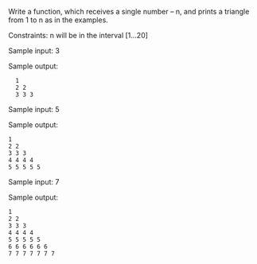 Write a function, which receives a single number – n, and prints a triangle from 1 to n as in the examples.

Constraints: n will be in the interval [1...20]

Sample input: 3 

Sample output:

      1
      2 2
      3 3 3

Sample input: 5

Sample output:

    1
    2 2
    3 3 3
    4 4 4 4
    5 5 5 5 5

Sample input: 7

Sample output:

    1
    2 2
    3 3 3
    4 4 4 4
    5 5 5 5 5
    6 6 6 6 6 6
    7 7 7 7 7 7 7
